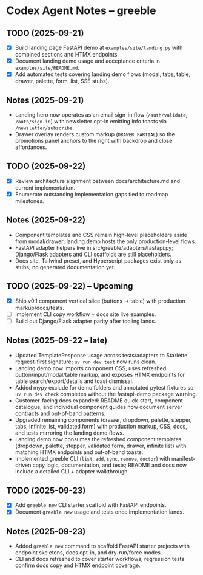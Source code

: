 # Codex Agent Notes – greeble

## TODO (2025-09-21)
- [x] Build landing page FastAPI demo at `examples/site/landing.py` with combined sections and HTMX endpoints.
- [x] Document landing demo usage and acceptance criteria in `examples/site/README.md`.
- [x] Add automated tests covering landing demo flows (modal, tabs, table, drawer, palette, form, list, SSE stubs).

## Notes (2025-09-21)
- Landing hero now operates as an email sign-in flow (`/auth/validate`, `/auth/sign-in`) with newsletter opt-in emitting info toasts via `/newsletter/subscribe`.
- Drawer overlay renders custom markup (`DRAWER_PARTIAL`) so the promotions panel anchors to the right with backdrop and close affordances.

## TODO (2025-09-22)
- [x] Review architecture alignment between docs/architecture.md and current implementation.
- [x] Enumerate outstanding implementation gaps tied to roadmap milestones.

## Notes (2025-09-22)
- Component templates and CSS remain high-level placeholders aside from modal/drawer; landing demo hosts the only production-level flows.
- FastAPI adapter helpers live in src/greeble/adapters/fastapi.py; Django/Flask adapters and CLI scaffolds are still placeholders.
- Docs site, Tailwind preset, and Hyperscript packages exist only as stubs; no generated documentation yet.

## TODO (2025-09-22) – Upcoming
- [x] Ship v0.1 component vertical slice (buttons → table) with production markup/docs/tests.
- [ ] Implement CLI copy workflow + docs site live examples.
- [ ] Build out Django/Flask adapter parity after tooling lands.

## Notes (2025-09-22 – late)
- Updated TemplateResponse usage across tests/adapters to Starlette request-first signature; `uv run dev test` now runs clean.
- Landing demo now imports component CSS, uses refreshed button/input/modal/table markup, and exposes HTMX endpoints for table search/export/details and toast dismissal.
- Added mypy exclude for demo folders and annotated pytest fixtures so `uv run dev check` completes without the fastapi-demo package warning.
- Customer-facing docs expanded: README quick-start, component catalogue, and individual component
  guides now document server contracts and out-of-band patterns.
- Upgraded remaining components (drawer, dropdown, palette, stepper, tabs, infinite list, validated
  form) with production markup, CSS, docs, and tests mirroring the landing demo flows.
- Landing demo now consumes the refreshed component templates (dropdown, palette, stepper, validated
  form, drawer, infinite list) with matching HTMX endpoints and out-of-band toasts.
- Implemented greeble CLI (`list`, `add`, `sync`, `remove`, `doctor`) with manifest-driven copy
  logic, documentation, and tests; README and docs now include a detailed CLI + adapter walkthrough.

## TODO (2025-09-23)
- [x] Add `greeble new` CLI starter scaffold with FastAPI endpoints.
- [x] Document `greeble new` usage and tests once implementation lands.

## Notes (2025-09-23)
- Added `greeble new` command to scaffold FastAPI starter projects with endpoint skeletons, docs opt-in, and dry-run/force modes.
- CLI and docs refreshed to cover starter workflows; regression tests confirm docs copy and HTMX endpoint coverage.
